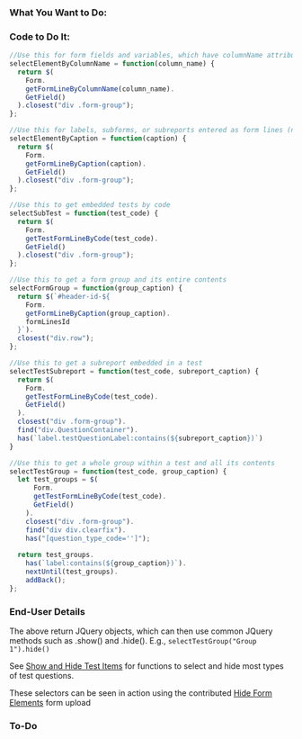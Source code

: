 ### What You Want to Do:

### Code to Do It:
```javascript
//Use this for form fields and variables, which have columnName attributes
selectElementByColumnName = function(column_name) {
  return $(
    Form.
    getFormLineByColumnName(column_name).
    GetField()
  ).closest("div .form-group");
};

//Use this for labels, subforms, or subreports entered as form lines (not embedded in tests). Also works for form fields if field caption is preferred.
selectElementByCaption = function(caption) {
  return $(
    Form.
    getFormLineByCaption(caption).
    GetField()
  ).closest("div .form-group");
};

//Use this to get embedded tests by code
selectSubTest = function(test_code) {
  return $(
    Form.
    getTestFormLineByCode(test_code).
    GetField()
  ).closest("div .form-group");
};

//Use this to get a form group and its entire contents
selectFormGroup = function(group_caption) {
  return $(`#header-id-${
    Form.
    getFormLineByCaption(group_caption).
    formLinesId
  }`).
  closest("div.row");
};

//Use this to get a subreport embedded in a test
selectTestSubreport = function(test_code, subreport_caption) {
  return $(
    Form.
    getTestFormLineByCode(test_code).
    GetField()
  ).
  closest("div .form-group").
  find("div.QuestionContainer").
  has(`label.testQuestionLabel:contains(${subreport_caption})`)
}

//Use this to get a whole group within a test and all its contents
selectTestGroup = function(test_code, group_caption) {
  let test_groups = $(
      Form.
      getTestFormLineByCode(test_code).
      GetField()
    ).
    closest("div .form-group").
    find("div div.clearfix").
    has("[question_type_code='']");
    
  return test_groups.
    has(`label:contains(${group_caption})`).
    nextUntil(test_groups).
    addBack();
};
```

### End-User Details
The above return JQuery objects, which can then use common JQuery methods such as .show() and .hide().
E.g., `selectTestGroup("Group 1").hide()`

See [Show and Hide Test Items](https://github.com/myEvolv-Development-Community/myEvolvCode/blob/main/JavaScript%20Functions/Show%20and%20Hide%20Test%20Items.md) for functions to select and hide most types of test questions.

These selectors can be seen in action using the contributed [Hide Form Elements](https://github.com/myEvolv-Development-Community/myEvolvCode/blob/main/Form%20Design/Exports/Hide%20Form%20Elements.json) form upload

### To-Do


